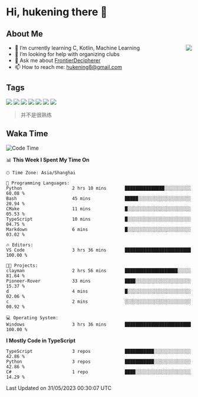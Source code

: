# Hi, hukening there 👋

## About Me

<a href="#">
  <img align="right" src="https://github-readme-stats-git-masterrstaa-rickstaa.vercel.app/api?username=Tokyo469&count_private=true&show_icons=true&bg_color=15,f2f7fd,E0EAFC" />
</a>

- 🌱 I’m currently learning C, Kotlin, Machine Learning
- 🤔 I’m looking for help with organizing clubs
- 💬 Ask me about [FrontierDecipherer](https://github.com/FrontierDecipherer)
- 📫 How to reach me: hukening8@gmail.com

## Tags

![](https://img.shields.io/badge/-Python-3e74a2?style=flat-square&logo=Python&logoColor=fff)
![](https://img.shields.io/badge/-C++-00579c?style=flat-square&logo=cplusplus&logoColor=fff)
![](https://img.shields.io/badge/-Node.js-339933?style=flat-square&logo=Node.js&logoColor=fff)
![](https://img.shields.io/badge/-React-2d98ce?style=flat-square&logo=React&logoColor=fff)
![](https://img.shields.io/badge/-Linux-000000?style=flat-square&logo=Linux&logoColor=fff)
![](https://img.shields.io/badge/-MySQL-4479A1?style=flat-square&logo=MySQL&logoColor=fff)
![](https://img.shields.io/badge/-MongoDB-47A248?style=flat-square&logo=MongoDB&logoColor=fff)

> 并不是很熟练

## Waka Time

<!--START_SECTION:waka-->
![Code Time](http://img.shields.io/badge/Code%20Time-253%20hrs%201%20min-blue)

📊 **This Week I Spent My Time On** 

```text
🕑︎ Time Zone: Asia/Shanghai

💬 Programming Languages: 
Python                   2 hrs 10 mins       ███████████████░░░░░░░░░░   60.08 % 
Bash                     45 mins             █████░░░░░░░░░░░░░░░░░░░░   20.94 % 
CMake                    11 mins             █░░░░░░░░░░░░░░░░░░░░░░░░   05.53 % 
TypeScript               10 mins             █░░░░░░░░░░░░░░░░░░░░░░░░   04.75 % 
Markdown                 6 mins              █░░░░░░░░░░░░░░░░░░░░░░░░   03.02 % 

🔥 Editors: 
VS Code                  3 hrs 36 mins       █████████████████████████   100.00 % 

🐱‍💻 Projects: 
clayman                  2 hrs 56 mins       ████████████████████░░░░░   81.64 % 
Pioneer-Rover            33 mins             ████░░░░░░░░░░░░░░░░░░░░░   15.37 % 
d                        4 mins              █░░░░░░░░░░░░░░░░░░░░░░░░   02.06 % 
c                        2 mins              ░░░░░░░░░░░░░░░░░░░░░░░░░   00.92 % 

💻 Operating System: 
Windows                  3 hrs 36 mins       █████████████████████████   100.00 % 
```

**I Mostly Code in TypeScript** 

```text
TypeScript               3 repos             ███████████░░░░░░░░░░░░░░   42.86 % 
Python                   3 repos             ███████████░░░░░░░░░░░░░░   42.86 % 
C#                       1 repo              ████░░░░░░░░░░░░░░░░░░░░░   14.29 % 
```




 Last Updated on 31/05/2023 00:30:07 UTC
<!--END_SECTION:waka-->
